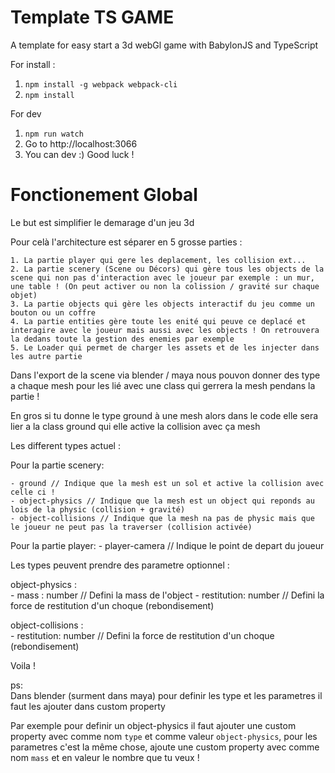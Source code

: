 # Template TS GAME
A template for easy start a 3d webGl game with BabylonJS and TypeScript

For install : 
 1. `npm install -g webpack webpack-cli`
 2. `npm install`

For dev 
 1. `npm run watch`
 2. Go to http://localhost:3066
 3. You can dev :) Good luck !

# Fonctionement Global

Le but est simplifier le demarage d'un jeu 3d

Pour celà l'architecture est séparer en 5 grosse parties :

    1. La partie player qui gere les deplacement, les collision ext...
    2. La partie scenery (Scene ou Décors) qui gère tous les objects de la scene qui non pas d'interaction avec le joueur par exemple : un mur, une table ! (On peut activer ou non la colission / gravité sur chaque objet)
    3. La partie objects qui gère les objects interactif du jeu comme un bouton ou un coffre
    4. La partie entities gère toute les enité qui peuve ce deplacé et interagire avec le joueur mais aussi avec les objects ! On retrouvera la dedans toute la gestion des enemies par exemple
    5. Le Loader qui permet de charger les assets et de les injecter dans les autre partie

Dans l'export de la scene via blender / maya nous pouvon donner des type a chaque mesh pour les lié avec une class qui gerrera la mesh pendans la partie !

En gros si tu donne le type ground à une mesh alors dans le code elle sera lier a la class ground qui elle active la collision avec ça mesh

Les different types actuel :

Pour la partie scenery:

    - ground // Indique que la mesh est un sol et active la collision avec celle ci !
    - object-physics // Indique que la mesh est un object qui reponds au lois de la physic (collision + gravité)
    - object-collisions // Indique que la mesh na pas de physic mais que le joueur ne peut pas la traverser (collision activée)

Pour la partie player:
    - player-camera // Indique le point de depart du joueur

Les types peuvent prendre des parametre optionnel :

object-physics :   
    - mass : number // Defini la mass de l'object
    - restitution: number // Defini la force de restitution d'un choque (rebondisement)

object-collisions :   
    - restitution: number // Defini la force de restitution d'un choque (rebondisement)


Voila ! 

ps:    
Dans blender (surment dans maya) pour definir les type et les parametres il faut les ajouter dans custom property

Par exemple pour definir un object-physics il faut ajouter une custom property avec comme nom `type` et comme valeur `object-physics`, pour les parametres c'est la même chose, ajoute une custom property avec comme nom `mass` et en valeur le nombre que tu veux !
